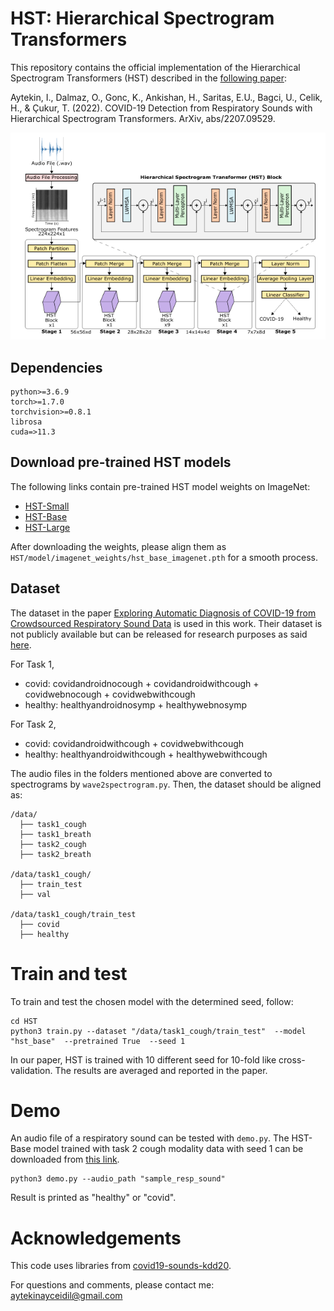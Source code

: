 # **HST: Hierarchical Spectrogram Transformers**
This repository contains the official implementation of the Hierarchical Spectrogram Transformers (HST) described in the [following paper](https://arxiv.org/abs/2207.09529):

Aytekin, I., Dalmaz, O., Gonc, K., Ankishan, H., Saritas, E.U., Bagci, U., Celik, H., & Çukur, T. (2022). COVID-19 Detection from Respiratory Sounds with Hierarchical Spectrogram Transformers. ArXiv, abs/2207.09529.

<p align="center" width="100%">
    <img src="main.png">
</p>

## Dependencies
```
python>=3.6.9
torch>=1.7.0
torchvision>=0.8.1
librosa
cuda=>11.3
```

## Download pre-trained HST models
The following links contain pre-trained HST model weights on ImageNet:
- [HST-Small](https://drive.google.com/file/d/1MHSIBpM3-pa2xXKSrk5oEDTvlhIaC_M3/view?usp=sharing)
- [HST-Base](https://drive.google.com/file/d/1jol7869ixS77FyoAXzb_m3oJGTtKuOVO/view?usp=sharing)
- [HST-Large](https://drive.google.com/file/d/1kEQeLNnOH2yWTFp02TzFQqB1UiqtGmts/view?usp=sharing)

After downloading the weights, please align them as ```HST/model/imagenet_weights/hst_base_imagenet.pth``` for a smooth process.

## Dataset
The dataset in the paper [Exploring Automatic Diagnosis of COVID-19 from Crowdsourced Respiratory Sound Data](https://arxiv.org/abs/2006.05919) is used in this work. Their dataset is not publicly available but can be released for research purposes as said [here](https://github.com/cam-mobsys/covid19-sounds-kdd20).

For Task 1,
* covid: covidandroidnocough + covidandroidwithcough + covidwebnocough + covidwebwithcough  
* healthy: healthyandroidnosymp + healthywebnosymp

For Task 2,
* covid: covidandroidwithcough  + covidwebwithcough  
* healthy: healthyandroidwithcough  + healthywebwithcough

The audio files in the folders mentioned above are converted to spectrograms by ```wave2spectrogram.py```. Then, the dataset should be aligned as:
```
/data/
  ├── task1_cough
  ├── task1_breath
  ├── task2_cough
  ├── task2_breath  
 
/data/task1_cough/
  ├── train_test
  ├── val  
  
/data/task1_cough/train_test
  ├── covid
  ├── healthy
```

# Train and test
To train and test the chosen model with the determined seed, follow:
```
cd HST
python3 train.py --dataset "/data/task1_cough/train_test"  --model "hst_base"  --pretrained True  --seed 1
```
In our paper, HST is trained with 10 different seed for 10-fold like cross-validation. The results are averaged and reported in the paper.

# Demo
An audio file of a respiratory sound can be tested with ```demo.py```. The HST-Base model trained with task 2 cough modality data with seed 1 can be downloaded from [this link](https://drive.google.com/file/d/1O24zS1q2dFuPUTwtKjE7KeD2aWeLX9Q0/view?usp=sharing).
```
python3 demo.py --audio_path "sample_resp_sound"
```
Result is printed as "healthy" or "covid".

# Acknowledgements
This code uses libraries from [covid19-sounds-kdd20](https://github.com/cam-mobsys/covid19-sounds-kdd20).

For questions and comments, please contact me: aytekinayceidil@gmail.com
